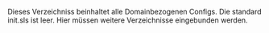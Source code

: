 Dieses Verzeichniss beinhaltet alle Domainbezogenen Configs.
Die standard init.sls ist leer. Hier müssen weitere Verzeichnisse eingebunden werden.
